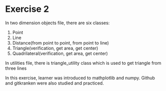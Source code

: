 # Exercise 2
In two dimension objects file, there are six classes:
1. Point
2. Line
3. Distance(from point to point, from point to line)
4. Triangle(verification, get area, get center)
5. Quadrilateral(verification, get area, get center)

In utilities file, there is triangle_utility class which is used
to get triangle from three lines

In this exercise, learner was introduced to mathplotlib and numpy. 
Github and gitkranken were also studied and practiced.

